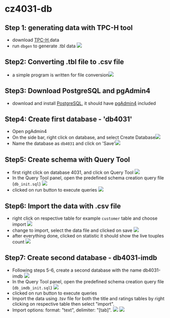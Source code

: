 # cz4031-db

## Step 1: generating data with TPC-H tool

- download [TPC-H ](http://www.tpc.org/tpc_documents_current_versions/current_specifications5.asp) data
- run `dbgen` to generate .tbl data
  <img src="pictures/1-data generation.png"/>

## Step2: Converting .tbl file to .csv file

- a simple program is written for file conversion<img src="pictures/2-convert csv file.png"/>

## Step3: Download PostgreSQL and pgAdmin4

- download and install [PostgreSQL](https://www.postgresql.org/), it should have [pgAdmin4](https://www.pgadmin.org/) included

## Step4: Create first database - 'db4031'

- Open pgAdmin4
- On the side bar, right click on database, and select Create Database<img src="pictures/3-create db menu.png"/>
- Name the database as `db4031` and click on 'Save'<img src="pictures/4-create db.png"/>

## Step5: Create schema with Query Tool

- first right click on database 4031, and click on Query Tool
  <img src="pictures/5-query tool.png"/>
- In the Query Tool panel, open the predefined schema creation query file (`db_init.sql`)
  <img src="pictures/6-open query file.png"/>
- clicked on run button to execute queries
  <img src="pictures/7-run query.png"/>

## Step6: Import the data with .csv file

- right click on respective table for example `customer` table and choose import
  <img src="pictures/8-import csv.png"/>
- change to import, select the data file and clicked on save
  <img src="pictures/9-select importing file.png"/>
- after everything done, clicked on statistic it should show the live touples count
  <img src="pictures/10-done.png"/>

## Step7: Create second database - db4031-imdb

- Following steps 5-6, create a second database with the name db4031-imdb
  <img src="pictures/IMDb1-create imdb db"/>
- In the Query Tool panel, open the predefined schema creation query file (`db_imdb_init.sql`)
  <img src="pictures/IMDb2-create table using query tool.png"/>
- clicked on run button to execute queries
- Import the data using .tsv file for both the title and ratings tables by right clicking on respective table then select "import".
- Import options: format: "text", delimiter: "[tab]".
  <img src="pictures/IMDb3-import tsv file (title).png"/>
  <img src="pictures/IMDb4-import tsv file (ratings).png"/>

